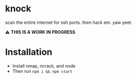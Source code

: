 # knock
scan the entire internet for ssh ports. then hack em. yaw yeet.

:warning: **THIS IS A WORK IN PROGRESS**

# Installation
- Install nmap, ncrack, and node
- Then run `npm i && npm start`
